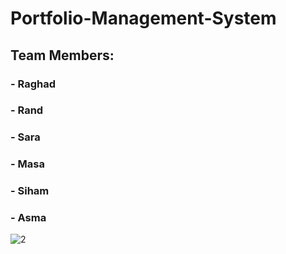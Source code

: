 # Portfolio-Management-System
## Team Members:
### - Raghad
### - Rand
### - Sara
### - Masa
### - Siham
### - Asma
![2](https://user-images.githubusercontent.com/100478249/156430169-dc7a001f-cbfc-4ba1-afb4-62d3a026ef80.jpeg)
